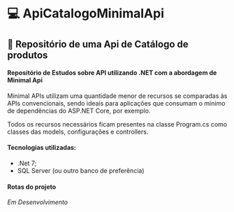 # :computer: ApiCatalogoMinimalApi

## :book: Repositório de uma Api de Catálogo de produtos

#### Repositório de Estudos sobre API utilizando .NET com a abordagem de Minimal Api

Minimal APIs utilizam uma quantidade menor de recursos se comparadas às APIs convencionais, sendo ideais para aplicações que consumam o mínimo de dependências do ASP.NET Core, por exemplo.

Todos os recursos necessários ficam presentes na classe Program.cs como classes das models, configurações e controllers.

#### Tecnologias utilizadas:
- .Net 7;
- SQL Server (ou outro banco de preferência)

#### Rotas do projeto

*Em Desenvolvimento*
